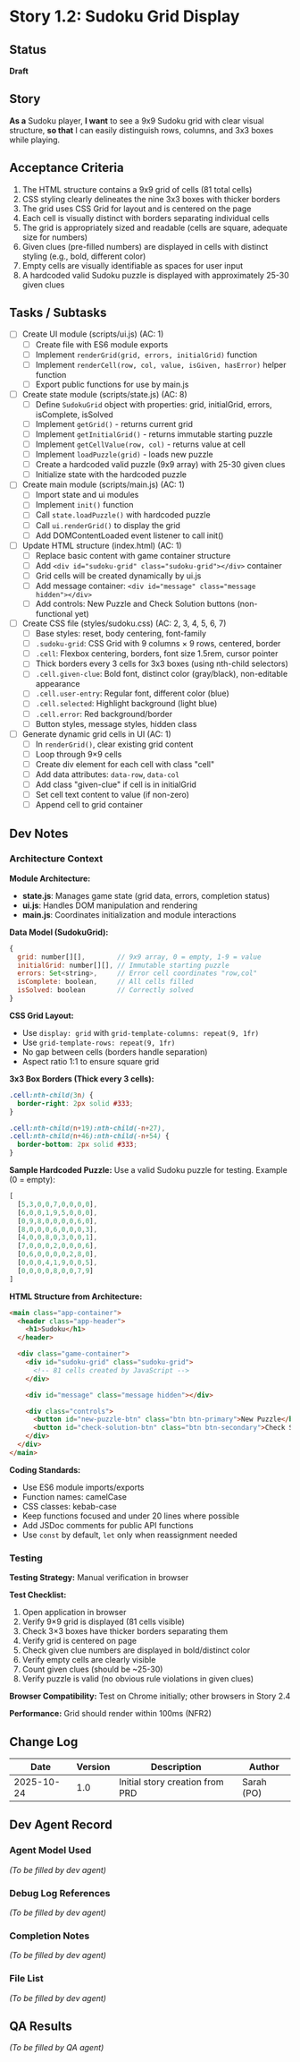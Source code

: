 # Story 1.2: Sudoku Grid Display

## Status

**Draft**

## Story

**As a** Sudoku player,
**I want** to see a 9x9 Sudoku grid with clear visual structure,
**so that** I can easily distinguish rows, columns, and 3x3 boxes while playing.

## Acceptance Criteria

1. The HTML structure contains a 9x9 grid of cells (81 total cells)
2. CSS styling clearly delineates the nine 3x3 boxes with thicker borders
3. The grid uses CSS Grid for layout and is centered on the page
4. Each cell is visually distinct with borders separating individual cells
5. The grid is appropriately sized and readable (cells are square, adequate size for numbers)
6. Given clues (pre-filled numbers) are displayed in cells with distinct styling (e.g., bold, different color)
7. Empty cells are visually identifiable as spaces for user input
8. A hardcoded valid Sudoku puzzle is displayed with approximately 25-30 given clues

## Tasks / Subtasks

- [ ] Create UI module (scripts/ui.js) (AC: 1)
  - [ ] Create file with ES6 module exports
  - [ ] Implement `renderGrid(grid, errors, initialGrid)` function
  - [ ] Implement `renderCell(row, col, value, isGiven, hasError)` helper function
  - [ ] Export public functions for use by main.js

- [ ] Create state module (scripts/state.js) (AC: 8)
  - [ ] Define `SudokuGrid` object with properties: grid, initialGrid, errors, isComplete, isSolved
  - [ ] Implement `getGrid()` - returns current grid
  - [ ] Implement `getInitialGrid()` - returns immutable starting puzzle
  - [ ] Implement `getCellValue(row, col)` - returns value at cell
  - [ ] Implement `loadPuzzle(grid)` - loads new puzzle
  - [ ] Create a hardcoded valid puzzle (9x9 array) with 25-30 given clues
  - [ ] Initialize state with the hardcoded puzzle

- [ ] Create main module (scripts/main.js) (AC: 1)
  - [ ] Import state and ui modules
  - [ ] Implement `init()` function
  - [ ] Call `state.loadPuzzle()` with hardcoded puzzle
  - [ ] Call `ui.renderGrid()` to display the grid
  - [ ] Add DOMContentLoaded event listener to call init()

- [ ] Update HTML structure (index.html) (AC: 1)
  - [ ] Replace basic content with game container structure
  - [ ] Add `<div id="sudoku-grid" class="sudoku-grid"></div>` container
  - [ ] Grid cells will be created dynamically by ui.js
  - [ ] Add message container: `<div id="message" class="message hidden"></div>`
  - [ ] Add controls: New Puzzle and Check Solution buttons (non-functional yet)

- [ ] Create CSS file (styles/sudoku.css) (AC: 2, 3, 4, 5, 6, 7)
  - [ ] Base styles: reset, body centering, font-family
  - [ ] `.sudoku-grid`: CSS Grid with 9 columns × 9 rows, centered, border
  - [ ] `.cell`: Flexbox centering, borders, font size 1.5rem, cursor pointer
  - [ ] Thick borders every 3 cells for 3x3 boxes (using nth-child selectors)
  - [ ] `.cell.given-clue`: Bold font, distinct color (gray/black), non-editable appearance
  - [ ] `.cell.user-entry`: Regular font, different color (blue)
  - [ ] `.cell.selected`: Highlight background (light blue)
  - [ ] `.cell.error`: Red background/border
  - [ ] Button styles, message styles, hidden class

- [ ] Generate dynamic grid cells in UI (AC: 1)
  - [ ] In `renderGrid()`, clear existing grid content
  - [ ] Loop through 9×9 cells
  - [ ] Create div element for each cell with class "cell"
  - [ ] Add data attributes: `data-row`, `data-col`
  - [ ] Add class "given-clue" if cell is in initialGrid
  - [ ] Set cell text content to value (if non-zero)
  - [ ] Append cell to grid container

## Dev Notes

### Architecture Context

**Module Architecture:**
- **state.js**: Manages game state (grid data, errors, completion status)
- **ui.js**: Handles DOM manipulation and rendering
- **main.js**: Coordinates initialization and module interactions

**Data Model (SudokuGrid):**
```javascript
{
  grid: number[][],        // 9x9 array, 0 = empty, 1-9 = value
  initialGrid: number[][], // Immutable starting puzzle
  errors: Set<string>,     // Error cell coordinates "row,col"
  isComplete: boolean,     // All cells filled
  isSolved: boolean        // Correctly solved
}
```

**CSS Grid Layout:**
- Use `display: grid` with `grid-template-columns: repeat(9, 1fr)`
- Use `grid-template-rows: repeat(9, 1fr)`
- No gap between cells (borders handle separation)
- Aspect ratio 1:1 to ensure square grid

**3x3 Box Borders (Thick every 3 cells):**
```css
.cell:nth-child(3n) {
  border-right: 2px solid #333;
}

.cell:nth-child(n+19):nth-child(-n+27),
.cell:nth-child(n+46):nth-child(-n+54) {
  border-bottom: 2px solid #333;
}
```

**Sample Hardcoded Puzzle:**
Use a valid Sudoku puzzle for testing. Example (0 = empty):
```javascript
[
  [5,3,0,0,7,0,0,0,0],
  [6,0,0,1,9,5,0,0,0],
  [0,9,8,0,0,0,0,6,0],
  [8,0,0,0,6,0,0,0,3],
  [4,0,0,8,0,3,0,0,1],
  [7,0,0,0,2,0,0,0,6],
  [0,6,0,0,0,0,2,8,0],
  [0,0,0,4,1,9,0,0,5],
  [0,0,0,0,8,0,0,7,9]
]
```

**HTML Structure from Architecture:**
```html
<main class="app-container">
  <header class="app-header">
    <h1>Sudoku</h1>
  </header>

  <div class="game-container">
    <div id="sudoku-grid" class="sudoku-grid">
      <!-- 81 cells created by JavaScript -->
    </div>

    <div id="message" class="message hidden"></div>

    <div class="controls">
      <button id="new-puzzle-btn" class="btn btn-primary">New Puzzle</button>
      <button id="check-solution-btn" class="btn btn-secondary">Check Solution</button>
    </div>
  </div>
</main>
```

**Coding Standards:**
- Use ES6 module imports/exports
- Function names: camelCase
- CSS classes: kebab-case
- Keep functions focused and under 20 lines where possible
- Add JSDoc comments for public API functions
- Use `const` by default, `let` only when reassignment needed

### Testing

**Testing Strategy:** Manual verification in browser

**Test Checklist:**
1. Open application in browser
2. Verify 9×9 grid is displayed (81 cells visible)
3. Check 3×3 boxes have thicker borders separating them
4. Verify grid is centered on page
5. Check given clue numbers are displayed in bold/distinct color
6. Verify empty cells are clearly visible
7. Count given clues (should be ~25-30)
8. Verify puzzle is valid (no obvious rule violations in given clues)

**Browser Compatibility:** Test on Chrome initially; other browsers in Story 2.4

**Performance:** Grid should render within 100ms (NFR2)

## Change Log

| Date | Version | Description | Author |
|------|---------|-------------|--------|
| 2025-10-24 | 1.0 | Initial story creation from PRD | Sarah (PO) |

## Dev Agent Record

### Agent Model Used

*(To be filled by dev agent)*

### Debug Log References

*(To be filled by dev agent)*

### Completion Notes

*(To be filled by dev agent)*

### File List

*(To be filled by dev agent)*

## QA Results

*(To be filled by QA agent)*